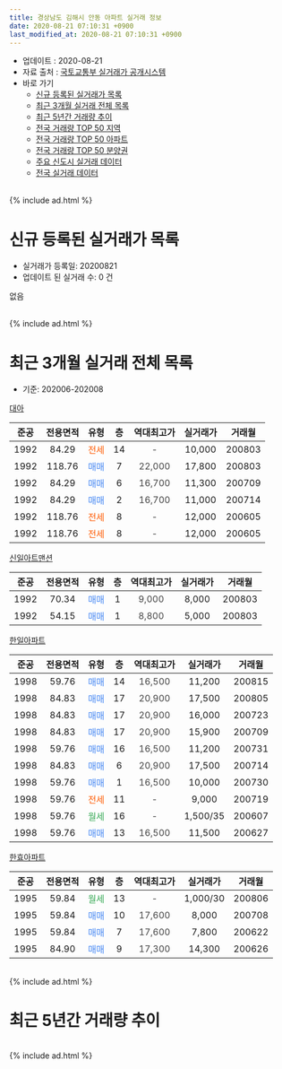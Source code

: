 ```yaml
---
title: 경상남도 김해시 안동 아파트 실거래 정보
date: 2020-08-21 07:10:31 +0900
last_modified_at: 2020-08-21 07:10:31 +0900
---
```


* 업데이트 : 2020-08-21
* 자료 출처 : [국토교통부 실거래가 공개시스템](http://rt.molit.go.kr)
* 바로 가기
    * [신규 등록된 실거래가 목록](#신규-등록된-실거래가-목록)
    * [최근 3개월 실거래 전체 목록](#최근-3개월-실거래-전체-목록)
    * [최근 5년간 거래량 추이](#최근-5년간-거래량-추이)
    * [전국 거래량 TOP 50 지역](https://inasie.github.io/apt-trade-info/최근-3개월-전국에서-가장-거래가-많이-발생한-지역)
    * [전국 거래량 TOP 50 아파트](https://inasie.github.io/apt-trade-info/최근-3개월-전국에서-가장-거래가-많이-발생한-아파트)
    * [전국 거래량 TOP 50 분양권](https://inasie.github.io/apt-trade-info/최근-3개월-전국에서-가장-거래가-많이-발생한-분양권)
    * [주요 신도시 실거래 데이터](https://inasie.github.io/apt-trade-info/주요-신도시)
    * [전국 실거래 데이터](https://inasie.github.io/apt-trade-info/전국)
<br>
{% include ad.html %}
<br>

# 신규 등록된 실거래가 목록
* 실거래가 등록일: 20200821
* 업데이트 된 실거래 수: 0 건

없음

<br>
{% include ad.html %}
<br>

# 최근 3개월 실거래 전체 목록
* 기준: 202006-202008


[대아](https://search.naver.com/search.naver?query=%EA%B2%BD%EC%83%81%EB%82%A8%EB%8F%84+%EA%B9%80%ED%95%B4%EC%8B%9C+%EC%95%88%EB%8F%99+%EB%8C%80%EC%95%84)

|준공|전용면적|유형|층|역대최고가|실거래가|거래월|
|:---:|:---:|:---:|:---:|:---:|:---:|:---:|
|1992|84.29|<span style="color:#ff5a00">전세</span>|14|<span style="color:#444444">-</span>|10,000|200803|
|1992|118.76|<span style="color:#4285f3">매매</span>|7|<span style="color:#444444">22,000</span>|17,800|200803|
|1992|84.29|<span style="color:#4285f3">매매</span>|6|<span style="color:#444444">16,700</span>|11,300|200709|
|1992|84.29|<span style="color:#4285f3">매매</span>|2|<span style="color:#444444">16,700</span>|11,000|200714|
|1992|118.76|<span style="color:#ff5a00">전세</span>|8|<span style="color:#444444">-</span>|12,000|200605|
|1992|118.76|<span style="color:#ff5a00">전세</span>|8|<span style="color:#444444">-</span>|12,000|200605|

[신일아트맨션](https://search.naver.com/search.naver?query=%EA%B2%BD%EC%83%81%EB%82%A8%EB%8F%84+%EA%B9%80%ED%95%B4%EC%8B%9C+%EC%95%88%EB%8F%99+%EC%8B%A0%EC%9D%BC%EC%95%84%ED%8A%B8%EB%A7%A8%EC%85%98)

|준공|전용면적|유형|층|역대최고가|실거래가|거래월|
|:---:|:---:|:---:|:---:|:---:|:---:|:---:|
|1992|70.34|<span style="color:#4285f3">매매</span>|1|<span style="color:#444444">9,000</span>|8,000|200803|
|1992|54.15|<span style="color:#4285f3">매매</span>|1|<span style="color:#444444">8,800</span>|5,000|200803|

[한일아파트](https://search.naver.com/search.naver?query=%EA%B2%BD%EC%83%81%EB%82%A8%EB%8F%84+%EA%B9%80%ED%95%B4%EC%8B%9C+%EC%95%88%EB%8F%99+%ED%95%9C%EC%9D%BC%EC%95%84%ED%8C%8C%ED%8A%B8)

|준공|전용면적|유형|층|역대최고가|실거래가|거래월|
|:---:|:---:|:---:|:---:|:---:|:---:|:---:|
|1998|59.76|<span style="color:#4285f3">매매</span>|14|<span style="color:#444444">16,500</span>|11,200|200815|
|1998|84.83|<span style="color:#4285f3">매매</span>|17|<span style="color:#444444">20,900</span>|17,500|200805|
|1998|84.83|<span style="color:#4285f3">매매</span>|17|<span style="color:#444444">20,900</span>|16,000|200723|
|1998|84.83|<span style="color:#4285f3">매매</span>|17|<span style="color:#444444">20,900</span>|15,900|200709|
|1998|59.76|<span style="color:#4285f3">매매</span>|16|<span style="color:#444444">16,500</span>|11,200|200731|
|1998|84.83|<span style="color:#4285f3">매매</span>|6|<span style="color:#444444">20,900</span>|17,500|200714|
|1998|59.76|<span style="color:#4285f3">매매</span>|1|<span style="color:#444444">16,500</span>|10,000|200730|
|1998|59.76|<span style="color:#ff5a00">전세</span>|11|<span style="color:#444444">-</span>|9,000|200719|
|1998|59.76|<span style="color:#34a853">월세</span>|16|<span style="color:#444444">-</span>|1,500/35|200607|
|1998|59.76|<span style="color:#4285f3">매매</span>|13|<span style="color:#444444">16,500</span>|11,500|200627|

[한효아파트](https://search.naver.com/search.naver?query=%EA%B2%BD%EC%83%81%EB%82%A8%EB%8F%84+%EA%B9%80%ED%95%B4%EC%8B%9C+%EC%95%88%EB%8F%99+%ED%95%9C%ED%9A%A8%EC%95%84%ED%8C%8C%ED%8A%B8)

|준공|전용면적|유형|층|역대최고가|실거래가|거래월|
|:---:|:---:|:---:|:---:|:---:|:---:|:---:|
|1995|59.84|<span style="color:#34a853">월세</span>|13|<span style="color:#444444">-</span>|1,000/30|200806|
|1995|59.84|<span style="color:#4285f3">매매</span>|10|<span style="color:#444444">17,600</span>|8,000|200708|
|1995|59.84|<span style="color:#4285f3">매매</span>|7|<span style="color:#444444">17,600</span>|7,800|200622|
|1995|84.90|<span style="color:#4285f3">매매</span>|9|<span style="color:#444444">17,300</span>|14,300|200626|


<br>
{% include ad.html %}
<br>

# 최근 5년간 거래량 추이


<div style="width:100%;">
    <canvas id="deal_progress" height="200"></canvas>
</div>

<script>
new Chart(document.getElementById("deal_progress"), {
    type: 'line',
    data: {
        labels: ['201508','201509','201510','201511','201512','201601','201602','201603','201604','201605','201606','201607','201608','201609','201610','201611','201612','201701','201702','201703','201704','201705','201706','201707','201708','201709','201710','201711','201712','201801','201802','201803','201804','201805','201806','201807','201808','201809','201810','201811','201812','201901','201902','201903','201904','201905','201906','201907','201908','201909','201910','201911','201912','202001','202002','202003','202004','202005','202006','202007','202008'],
        datasets: [{
            label: '매매',
            pointRadius: 1,
            data: [11, 11, 16, 13, 13, 6, 11, 14, 14, 15, 12, 11, 13, 20, 6, 2, 5, 3, 3, 9, 4, 5, 8, 5, 2, 5, 2, 2, 4, 5, 1, 7, 4, 6, 5, 5, 2, 4, 4, 9, 5, 2, 3, 5, 7, 5, 8, 5, 7, 6, 7, 4, 2, 4, 8, 4, 3, 10, 3, 8, 5],
            borderColor: "rgba(255, 201, 14, 1)",
            backgroundColor: "rgba(255, 201, 14, 0.5)",
            fill: false,
            lineTension: 0
        },{
            label: '전월세',
            pointRadius: 1,
            data: [3, 7, 3, 1, 3, 4, 3, 5, 0, 4, 1, 12, 4, 5, 6, 3, 9, 4, 1, 6, 1, 2, 1, 3, 0, 1, 1, 0, 6, 2, 1, 3, 3, 4, 0, 2, 4, 2, 7, 3, 2, 6, 6, 4, 4, 4, 4, 4, 3, 5, 5, 2, 4, 0, 1, 4, 5, 0, 3, 1, 2],
            borderColor: "rgba(0, 141, 185, 1)",
            backgroundColor: "rgba(0, 141, 185, 0.5)",
            fill: false,
            lineTension: 0
        }
        ]
    },
    options: {
        responsive: true,
        title: {
            display: false
        },
        tooltips: {
            mode: 'index',
            intersect: false
        },
        hover: {
            mode: 'nearest',
            intersect: true
        },
        scales: {
            xAxes: [{
                display: true,
                scaleLabel: {
                    display: true,
                    labelString: '년/월'
                }
            }],
            yAxes: [{
                display: true,
                ticks: {
                    suggestedMin: 0,
                },
                scaleLabel: {
                    display: true,
                    labelString: '실거래 수'
                }
            }]
        }
    }
});

</script>


<br>
{% include ad.html %}
<br>


